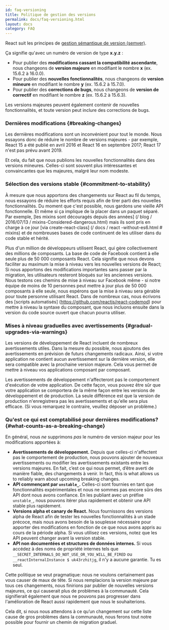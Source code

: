 ```yaml
---
id: faq-versioning
title: Politique de gestion des versions  
permalink: docs/faq-versioning.html
layout: docs
category: FAQ
---
```


React suit les principes de [gestion sémantique de version (semver)](https://semver.org/lang/fr/).

Ça signifie qu'avec un numéro de version de type **x.y.z** :

* Pour publier des **modifications cassant la compatibilité ascendante**, nous changeons de **version majeure** en modifiant le nombre **x** (ex. 15.6.2 à 16.0.0).
* Pour publier des **nouvelles fonctionnalités**, nous changeons de **version mineure** en modifiant le nombre **y** (ex. 15.6.2 à 15.7.0).
* Pour publier des **corrections de bugs**, nous changeons de **version de correctif** en modifiant le nombre **z** (ex. 15.6.2 à 15.6.3).

Les versions majeures peuvent également contenir de nouvelles fonctionnalités, et toute version peut inclure des corrections de bugs.  

### Dernières modifications {#breaking-changes}

Les dernières modifications sont un inconvénient pour tout le monde. Nous essayons donc de réduire le nombre de versions majeures - par exemple, React 15 a été publié en avril 2016 et React 16 en septembre 2017; React 17 n'est pas prévu avant 2019. 

Et cela, du fait que nous publions les nouvelles fonctionnalités dans des versions mineures. Celles-ci sont souvent plus intéressantes et convaincantes que les majeures, malgré leur nom modeste.

### Sélection des versions stable {#commitment-to-stability}

À mesure que nous apportons des changements sur React au fil du temps, nous essayons de réduire les efforts requis afin de tirer parti des nouvelles fonctionnalités. Du moment que c'est possible, nous gardons une vieille API fonctionnelle. Et même si ça implique de la placer dans un paquet séparé. Par exemple, [les mixins sont découragés depuis des années] (/ blog / 2016/07/13 / mixins-Considered-dangerous.html) mais ils sont pris en charge à ce jour [via create-react-class] (/ docs / react -without-es6.html # mixins) et de nombreuses bases de code continuent de les utiliser dans du code stable et hérité.

Plus d'un million de développeurs utilisent React, qui gère collectivement des millions de composants. La base de code de Facebook contient à elle seule plus de 50 000 composants React.
Cela signifie que nous devons faciliter au maximum la mise à niveau vers les nouvelles versions de React; Si nous apportons des modifications importantes sans passer par la migration, les utilisateurs resteront bloqués sur les anciennes versions. Nous testons ces chemins de mise à niveau sur Facebook même - si notre équipe de moins de 10 personnes peut mettre à jour plus de 50 000 composants à elle seule, nous espérons que la mise à niveau sera gérable pour toute personne utilisant React. Dans de nombreux cas, nous écrivons des [scripts automatisés] (https://github.com/reactjs/react-codemod) pour mettre à niveau la syntaxe du composant, que nous incluons ensuite dans la version du code source ouvert que chacun pourra utiliser.  

### Mises à niveau graduelles avec avertissements {#gradual-upgrades-via-warnings}

Les versions de développement de React incluent de nombreux avertissements utiles. Dans la mesure du possible, nous ajoutons des avertissements en prévision de futurs changements radicaux. Ainsi, si votre application ne contient aucun avertissement sur la dernière version, elle sera compatible avec la prochaine version majeure. Cela vous permet de mettre à niveau vos applications composant par composant.

Les avertissements de développement n'affecteront pas le comportement d'exécution de votre application. De cette façon, vous pouvez être sûr que votre application se comportera de la même façon entre les versions de développement et de production. La seule différence est que la version de production n'enregistrera pas les avertissements et qu'elle sera plus efficace. (Si vous remarquez le contraire, veuillez déposer un problème.)  

### Qu'est ce qui est comptabilisé pour dernières modifications? {#what-counts-as-a-breaking-change}

En général, nous *ne* supprimons *pas* le numéro de version majeur pour les modifications apportées à:

* **Avertissements de développement.** Depuis que celles-ci n'affectent pas le comportement de production, nous pouvons ajouter de nouveaux avertissements ou modifier les avertissements existants entre les versions majeures. En fait, c’est ce qui nous permet, d’être averti de manière fiable, des changements à venir. In fact, this is what allows us to reliably warn about upcoming breaking changes.
* **API commençant par `unstable_`.** Celles-ci sont fournies en tant que fonctionnalités expérimentales  et nous ne sommes pas encore sûrs des API dont nous avons confiance. En les publiant avec un préfixe `unstable_`, nous pouvons itérer plus rapidement et obtenir une API stable plus rapidement.
* **Versions alpha et canary de React.** 
Nous fournissons des versions alpha de React afin de tester les nouvelles fonctionnalités à un stade précoce, mais nous avons besoin de la souplesse nécessaire pour apporter des modifications en fonction de ce que nous avons appris au cours de la période alpha. Si vous utilisez ces versions, notez que les API peuvent changer avant la version stable.
* **API non documentées et structures de données internes.** Si vous accédez à des noms de propriété internes tels que `__SECRET_INTERNALS_DO_NOT_USE_OR_YOU_WILL_BE_FIRED` ou` __reactInternalInstance $ uk43rzhitjg`, il n'y a aucune garantie. Tu es seul.

Cette politique se veut pragmatique: nous ne voulons certainement pas vous causer de maux de tête. Si nous remplacions la version majeure par tous ces changements, nous finirions par publier de nouvelles versions majeures, ce qui causerait plus de problèmes à la communauté. Cela signifierait également que nous ne pouvons pas progresser dans l'amélioration de React aussi rapidement que nous le souhaiterions.

Cela dit, si nous nous attendons à ce qu’un changement sur cette liste cause de gros problèmes dans la communauté, nous ferons tout notre possible pour fournir un chemin de migration graduel.
